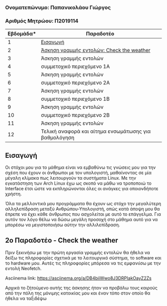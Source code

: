 ### Oνοματεπώνυμο: Παπανικολάου Γιώργος

### Αριθμός Μητρώου: Π2019114
| Εβδομάδα* | Παραδοτέο |
| --- | --- |
| 1 | [Εισαγωγή](#εισαγωγή) |
| 2 | [Άσκηση γραμμής εντολών: Check the weather](#2o-παραδοτέο---check-the-weather) |
| 3 | Άσκηση γραμμής εντολών |
| 4 | συμμετοχικό περιεχόμενο 1A |
| 5 | Άσκηση γραμμής εντολών |
| 6 | συμμετοχικό περιεχόμενο 2A |
| 7 | Άσκηση γραμμής εντολών |
| 8 | συμμετοχικό περιεχόμενο 1B |
| 9 | Άσκηση γραμμής εντολών |
| 10 | συμμετοχικό περιεχόμενο 2B |
| 11 | Άσκηση γραμμής εντολών |
| 12 | Τελική αναφορά και αίτημα ενσωμάτωσης για βαθμολόγηση |


## Εισαγωγή
Οι στόχοι μου για το μάθημα είναι να εμβαθύνω τις γνώσεις μου για την σχέση που έχουν οι άνθρωποι με τον υπολογιστή, μαθαίνοντας σε μία μέγαλη κλίμακα πως λειτουργούν τα συστήματα Linux. Με την εγκατάστηση των Arch Linux έχω ως σκοπό να μάθω να τροποποιώ το Interface έτσι ώστε να εκπληρώνονται όλες οι ανάγκες για οποιονδήποτε χρήστη.

Όλα τα μελλοντικά μου προγράμματα θα έχουν ως στόχο την μεγαλύτερη αλληλεπίδραση μεταξύ Ανθρώπου-Υπολογιστή, οπώς κατά άποψη μου θα έπρεπε να έχει κάθε άνθρωπος που ασχολείται με αυτό το επάγγελμα. Για αυτόν τον λόγο θέλω να δώσω μεγάλη προσοχή στο μάθημα αυτό για να μπορέσω να μεγιστοποιήσω αύτην την αλλιλεπίδραση.


## 2ο Παραδοτέο - Check the weather
Πριν ξεκινήσω με την πρώτη εργασία γραμμής εντολών θα ήθελα να δείξω τις πληροφορίες σχετικά με το λειτουργικό σύστημα, το software και το hardware μου. Αυτές τις πληροφορίες μπόρεσα να τις εμφανιίσω με την εντολή Νeofetch.

Αsciinema link: https://asciinema.org/a/DB4biiWwo8J3DRPIakOayZ2Zs

Αρχικά το ζήτούμενο αυτής της άσκησης ήταν να προβάλω τους καιρούς από την πόλη της μόνιμης κατοικίας μου και έναν τόπο στον οποίο θα ήθελα να ταξιδέψω





